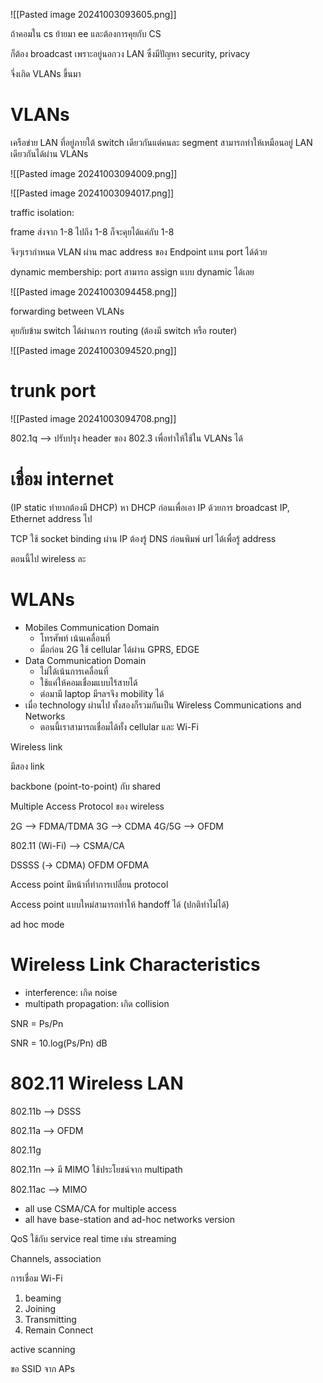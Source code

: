 
![[Pasted image 20241003093605.png]]

ถ้าคอมใน cs ย้ายมา ee และต้องการคุยกับ CS

ก็ต้อง broadcast เพราะอยู่นอกวง LAN ซึ่งมีปัญหา security, privacy

จึ่งเกิด VLANs ขึ้นมา

# VLANs

เครือข่าย LAN ที่อยู่ภายใต้ switch เดียวกันแต่คนละ segment สามารถทำให้เหมือนอยู่ LAN เดียวกันได้ผ่าน VLANs

![[Pasted image 20241003094009.png]]

![[Pasted image 20241003094017.png]]


traffic isolation:

frame ส่งจาก 1-8 ไปถึง 1-8 ก็จะคุยได้แค่กับ 1-8

จึงๆเรากำหนด VLAN ผ่าน mac address  ของ Endpoint แทน port ได้ด้วย

dynamic membership:
port สามารถ assign แบบ dynamic ได้เลย

![[Pasted image 20241003094458.png]]

forwarding between VLANs

คุยกับข้าม switch ได้ผ่านการ routing (ต้องมี switch หรือ router)

![[Pasted image 20241003094520.png]]



# trunk port

![[Pasted image 20241003094708.png]]

802.1q --> ปรับปรุง header ของ 802.3 เพื่อทำให้ใช้ใน VLANs ได้



# เชื่อม internet

(IP static ทำยากต้องมี DHCP)
หา DHCP ก่อนเพื่อเอา IP ด้วยการ broadcast IP, Ethernet address ไป


TCP ใช้ socket binding ผ่าน IP
ต้องรู้ DNS ก่อนพิมพ์ url ได้เพื่อรู้ address


ตอนนี้ไป wireless ละ
# WLANs

- Mobiles Communication Domain
	- โทรศัพท์ เน้นเคลื่อนที่
	- มื่อก่อน 2G ใช้ cellular ได้ผ่าน GPRS, EDGE
- Data Communication Domain
	- ไม่ได้เน้นการเคลื่อนที่
	- ใช้แค่ให้คอมเชื่อมแบบไร้สายได้
	- ต่อมามี laptop มีฯลฯจึง mobility ได้ 
- เมื่อ technology ผ่านไป ทั้งสองก็รวมกันเป็น Wireless Communications and Networks
	- ตอนนี้เราสามารถเชื่อมได้ทั้ง cellular และ Wi-Fi


Wireless link

มีสอง link

backbone (point-to-point) กับ shared

Multiple Access Protocol ของ wireless

2G --> FDMA/TDMA
3G --> CDMA
4G/5G --> OFDM

802.11 (Wi-Fi) --> CSMA/CA

DSSSS (-> CDMA)
OFDM
OFDMA

Access point มีหน้าที่ทำการเปลี่ยน protocol

Access point แบบใหม่สามารถทำให้ handoff ได้ (ปกติทำไม่ได้)

ad hoc mode


# Wireless Link Characteristics

- interference: เกิด noise
- multipath propagation: เกิด collision

SNR = Ps/Pn

SNR = 10.log(Ps/Pn) dB


# 802.11 Wireless LAN

802.11b --> DSSS

802.11a --> OFDM

802.11g

802.11n --> มี MIMO ใช้ประโยชน์จาก multipath

802.11ac --> MIMO

- all use CSMA/CA for multiple access
- all have base-station and ad-hoc networks version

QoS ใช้กับ service real time เช่น streaming



Channels, association

การเชื่อม Wi-Fi
1. beaming
2. Joining
3. Transmitting
4. Remain Connect


active scanning

ขอ SSID จาก APs